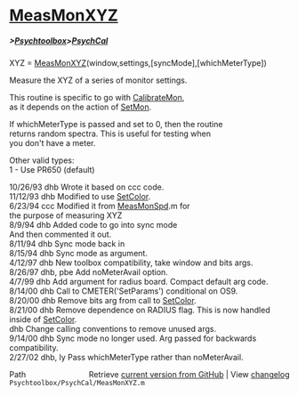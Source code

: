 # [MeasMonXYZ](MeasMonXYZ)
##### >[Psychtoolbox](Psychtoolbox)>[PsychCal](PsychCal)

 XYZ = [MeasMonXYZ](MeasMonXYZ)(window,settings,[syncMode],[whichMeterType])  
  
 Measure the XYZ of a series of monitor settings.  
  
 This routine is specific to go with [CalibrateMon](CalibrateMon),  
 as it depends on the action of [SetMon](SetMon).   
  
 If whichMeterType is passed and set to 0, then the routine  
 returns random spectra.  This is useful for testing when  
 you don't have a meter.  
  
 Other valid types:  
  1 - Use PR650 (default)  
  
 10/26/93  dhb      Wrote it based on ccc code.  
 11/12/93  dhb      Modified to use [SetColor](SetColor).  
    6/23/94     ccc     Modified it from [MeasMonSpd](MeasMonSpd).m for  
                                    the purpose of measuring XYZ  
    8/9/94      dhb     Added code to go into sync mode  
                                    And then commented it out.  
 8/11/94        dhb     Sync mode back in  
 8/15/94        dhb     Sync mode as argument.  
 4/12/97   dhb   New toolbox compatibility, take window and bits args.  
 8/26/97        dhb, pbe Add noMeterAvail option.  
 4/7/99    dhb   Add argument for radius board.  Compact default arg code.  
 8/14/00   dhb   Call to CMETER('SetParams') conditional on OS9.  
 8/20/00   dhb   Remove bits arg from call to [SetColor](SetColor).  
 8/21/00   dhb   Remove dependence on RADIUS flag.  This is now handled inside of [SetColor](SetColor).  
              dhb   Change calling conventions to remove unused args.  
 9/14/00   dhb   Sync mode no longer used.  Arg passed for backwards compatibility.  
 2/27/02   dhb, ly  Pass whichMeterType rather than noMeterAvail.  




<div class="code_header" style="text-align:right;">
  <span style="float:left;">Path&nbsp;&nbsp;</span> <span class="counter">Retrieve <a href=
  "https://raw.github.com/Psychtoolbox-3/Psychtoolbox-3/beta/Psychtoolbox/PsychCal/MeasMonXYZ.m">current version from GitHub</a> | View <a href=
  "https://github.com/Psychtoolbox-3/Psychtoolbox-3/commits/beta/Psychtoolbox/PsychCal/MeasMonXYZ.m">changelog</a></span>
</div>
<div class="code">
  <code>Psychtoolbox/PsychCal/MeasMonXYZ.m</code>
</div>

